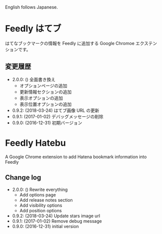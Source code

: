 English follows Japanese.

# Feedly はてブ

はてなブックマークの情報を Feedly に追加する Google Chromoe エクステンションです。

## 変更履歴

- 2.0.0: () 全面書き換え
    - オプションページの追加
    - 更新情報セクションの追加
    - 表示オプションの追加
    - 表示位置オプションの追加
- 0.9.2: (2018-03-24) はてブ画像 URL の更新
- 0.9.1: (2017-01-02) デバッグメッセージの削除
- 0.9.0: (2016-12-31) 初期バージョン


# Feedly Hatebu
A Google Chrome extension to add Hatena bookmark information into Feedly

## Change log

- 2.0.0: () Rewrite everything
    - Add options page
    - Add release notes section
    - Add visibility options
    - Add position options
- 0.9.2: (2018-03-24) Update stars image url
- 0.9.1: (2017-01-02) Remove debug message
- 0.9.0: (2016-12-31) initial version
